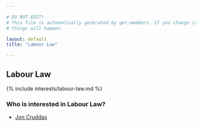 ```yaml
---

# DO NOT EDIT!
# This file is automatically generated by get-members. If you change it, bad
# things will happen.

layout: default
title: "Labour Law"

---
```


## Labour Law

{% include interests/labour-law.md %}

### Who is interested in Labour Law?


* [Jon Cruddas](/members/jon-cruddas.html)
